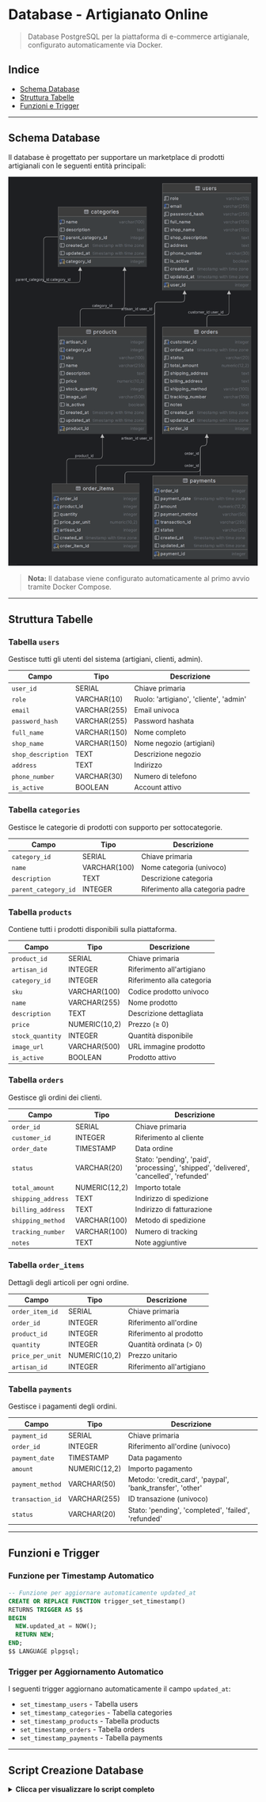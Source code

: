 # Database - Artigianato Online

> Database PostgreSQL per la piattaforma di e-commerce artigianale, configurato automaticamente via Docker.

## Indice

- [Schema Database](#️schema-database)
- [Struttura Tabelle](#struttura-tabelle)
- [Funzioni e Trigger](#funzioni-e-trigger)

---

## Schema Database

Il database è progettato per supportare un marketplace di prodotti artigianali con le seguenti entità principali:

![Schema DB](img/schema.png)

> **Nota:** Il database viene configurato automaticamente al primo avvio tramite Docker Compose.

---

## Struttura Tabelle

### Tabella `users`
Gestisce tutti gli utenti del sistema (artigiani, clienti, admin).

| Campo | Tipo | Descrizione |
|-------|------|-------------|
| `user_id` | SERIAL | Chiave primaria |
| `role` | VARCHAR(10) | Ruolo: 'artigiano', 'cliente', 'admin' |
| `email` | VARCHAR(255) | Email univoca |
| `password_hash` | VARCHAR(255) | Password hashata |
| `full_name` | VARCHAR(150) | Nome completo |
| `shop_name` | VARCHAR(150) | Nome negozio (artigiani) |
| `shop_description` | TEXT | Descrizione negozio |
| `address` | TEXT | Indirizzo |
| `phone_number` | VARCHAR(30) | Numero di telefono |
| `is_active` | BOOLEAN | Account attivo |

### Tabella `categories`
Gestisce le categorie di prodotti con supporto per sottocategorie.

| Campo | Tipo | Descrizione |
|-------|------|-------------|
| `category_id` | SERIAL | Chiave primaria |
| `name` | VARCHAR(100) | Nome categoria (univoco) |
| `description` | TEXT | Descrizione categoria |
| `parent_category_id` | INTEGER | Riferimento alla categoria padre |

### Tabella `products`
Contiene tutti i prodotti disponibili sulla piattaforma.

| Campo | Tipo | Descrizione |
|-------|------|-------------|
| `product_id` | SERIAL | Chiave primaria |
| `artisan_id` | INTEGER | Riferimento all'artigiano |
| `category_id` | INTEGER | Riferimento alla categoria |
| `sku` | VARCHAR(100) | Codice prodotto univoco |
| `name` | VARCHAR(255) | Nome prodotto |
| `description` | TEXT | Descrizione dettagliata |
| `price` | NUMERIC(10,2) | Prezzo (≥ 0) |
| `stock_quantity` | INTEGER | Quantità disponibile |
| `image_url` | VARCHAR(500) | URL immagine prodotto |
| `is_active` | BOOLEAN | Prodotto attivo |

### Tabella `orders`
Gestisce gli ordini dei clienti.

| Campo | Tipo | Descrizione |
|-------|------|-------------|
| `order_id` | SERIAL | Chiave primaria |
| `customer_id` | INTEGER | Riferimento al cliente |
| `order_date` | TIMESTAMP | Data ordine |
| `status` | VARCHAR(20) | Stato: 'pending', 'paid', 'processing', 'shipped', 'delivered', 'cancelled', 'refunded' |
| `total_amount` | NUMERIC(12,2) | Importo totale |
| `shipping_address` | TEXT | Indirizzo di spedizione |
| `billing_address` | TEXT | Indirizzo di fatturazione |
| `shipping_method` | VARCHAR(100) | Metodo di spedizione |
| `tracking_number` | VARCHAR(100) | Numero di tracking |
| `notes` | TEXT | Note aggiuntive |

### Tabella `order_items`
Dettagli degli articoli per ogni ordine.

| Campo | Tipo | Descrizione |
|-------|------|-------------|
| `order_item_id` | SERIAL | Chiave primaria |
| `order_id` | INTEGER | Riferimento all'ordine |
| `product_id` | INTEGER | Riferimento al prodotto |
| `quantity` | INTEGER | Quantità ordinata (> 0) |
| `price_per_unit` | NUMERIC(10,2) | Prezzo unitario |
| `artisan_id` | INTEGER | Riferimento all'artigiano |

### Tabella `payments`
Gestisce i pagamenti degli ordini.

| Campo | Tipo | Descrizione |
|-------|------|-------------|
| `payment_id` | SERIAL | Chiave primaria |
| `order_id` | INTEGER | Riferimento all'ordine (univoco) |
| `payment_date` | TIMESTAMP | Data pagamento |
| `amount` | NUMERIC(12,2) | Importo pagamento |
| `payment_method` | VARCHAR(50) | Metodo: 'credit_card', 'paypal', 'bank_transfer', 'other' |
| `transaction_id` | VARCHAR(255) | ID transazione (univoco) |
| `status` | VARCHAR(20) | Stato: 'pending', 'completed', 'failed', 'refunded' |

---

## Funzioni e Trigger

### Funzione per Timestamp Automatico

```sql
-- Funzione per aggiornare automaticamente updated_at
CREATE OR REPLACE FUNCTION trigger_set_timestamp()
RETURNS TRIGGER AS $$
BEGIN
  NEW.updated_at = NOW();
  RETURN NEW;
END;
$$ LANGUAGE plpgsql;
```

### Trigger per Aggiornamento Automatico

I seguenti trigger aggiornano automaticamente il campo `updated_at`:

- `set_timestamp_users` - Tabella users
- `set_timestamp_categories` - Tabella categories
- `set_timestamp_products` - Tabella products
- `set_timestamp_orders` - Tabella orders
- `set_timestamp_payments` - Tabella payments

---

## Script Creazione Database

<details>
<summary><strong> Clicca per visualizzare lo script completo</strong></summary>

```sql
-- ================================
-- SCRIPT CREAZIONE DATABASE
-- Artigianato Online
-- ================================

-- Tabelle --

-- Utenti
CREATE TABLE users (
    user_id SERIAL PRIMARY KEY,
    role VARCHAR(10) NOT NULL CHECK (role IN ('artigiano', 'cliente', 'admin')),
    email VARCHAR(255) NOT NULL UNIQUE,
    password_hash VARCHAR(255) NOT NULL,
    full_name VARCHAR(150),
    shop_name VARCHAR(150),
    shop_description TEXT,
    address TEXT,
    phone_number VARCHAR(30),
    is_active BOOLEAN DEFAULT TRUE,
    created_at TIMESTAMP WITH TIME ZONE DEFAULT CURRENT_TIMESTAMP,
    updated_at TIMESTAMP WITH TIME ZONE DEFAULT CURRENT_TIMESTAMP
);

-- Categorie Prodotti
CREATE TABLE categories (
    category_id SERIAL PRIMARY KEY,
    name VARCHAR(100) NOT NULL UNIQUE,
    description TEXT,
    parent_category_id INTEGER REFERENCES categories(category_id) ON DELETE SET NULL,
    created_at TIMESTAMP WITH TIME ZONE DEFAULT CURRENT_TIMESTAMP,
    updated_at TIMESTAMP WITH TIME ZONE DEFAULT CURRENT_TIMESTAMP
);

-- Prodotti
CREATE TABLE products (
    product_id SERIAL PRIMARY KEY,
    artisan_id INTEGER NOT NULL REFERENCES users(user_id) ON DELETE CASCADE,
    category_id INTEGER REFERENCES categories(category_id) ON DELETE SET NULL,
    sku VARCHAR(100) UNIQUE,
    name VARCHAR(255) NOT NULL,
    description TEXT,
    price NUMERIC(10, 2) NOT NULL CHECK (price >= 0),
    stock_quantity INTEGER NOT NULL DEFAULT 0 CHECK (stock_quantity >= 0),
    image_url VARCHAR(500),
    is_active BOOLEAN DEFAULT TRUE,
    created_at TIMESTAMP WITH TIME ZONE DEFAULT CURRENT_TIMESTAMP,
    updated_at TIMESTAMP WITH TIME ZONE DEFAULT CURRENT_TIMESTAMP
);

-- Ordini
CREATE TABLE orders (
    order_id SERIAL PRIMARY KEY,
    customer_id INTEGER NOT NULL REFERENCES users(user_id) ON DELETE RESTRICT,
    order_date TIMESTAMP WITH TIME ZONE DEFAULT CURRENT_TIMESTAMP,
    status VARCHAR(20) NOT NULL CHECK (status IN ('pending', 'paid', 'processing', 'shipped', 'delivered', 'cancelled', 'refunded')),
    total_amount NUMERIC(12, 2) NOT NULL CHECK (total_amount >= 0),
    shipping_address TEXT NOT NULL,
    billing_address TEXT,
    shipping_method VARCHAR(100),
    tracking_number VARCHAR(100),
    notes TEXT,
    created_at TIMESTAMP WITH TIME ZONE DEFAULT CURRENT_TIMESTAMP,
    updated_at TIMESTAMP WITH TIME ZONE DEFAULT CURRENT_TIMESTAMP
);

-- Elementi Ordine
CREATE TABLE order_items (
    order_item_id SERIAL PRIMARY KEY,
    order_id INTEGER NOT NULL REFERENCES orders(order_id) ON DELETE CASCADE,
    product_id INTEGER NOT NULL REFERENCES products(product_id) ON DELETE RESTRICT,
    quantity INTEGER NOT NULL CHECK (quantity > 0),
    price_per_unit NUMERIC(10, 2) NOT NULL CHECK (price_per_unit >= 0),
    artisan_id INTEGER NOT NULL REFERENCES users(user_id) ON DELETE RESTRICT,
    created_at TIMESTAMP WITH TIME ZONE DEFAULT CURRENT_TIMESTAMP,
    CONSTRAINT unique_order_product UNIQUE (order_id, product_id)
);

-- Pagamenti
CREATE TABLE payments (
    payment_id SERIAL PRIMARY KEY,
    order_id INTEGER NOT NULL UNIQUE REFERENCES orders(order_id) ON DELETE CASCADE,
    payment_date TIMESTAMP WITH TIME ZONE DEFAULT CURRENT_TIMESTAMP,
    amount NUMERIC(12, 2) NOT NULL CHECK (amount >= 0),
    payment_method VARCHAR(50) NOT NULL CHECK (payment_method IN ('credit_card', 'paypal', 'bank_transfer', 'other')),
    transaction_id VARCHAR(255) UNIQUE,
    status VARCHAR(20) NOT NULL CHECK (status IN ('pending', 'completed', 'failed', 'refunded')),
    created_at TIMESTAMP WITH TIME ZONE DEFAULT CURRENT_TIMESTAMP,
    updated_at TIMESTAMP WITH TIME ZONE DEFAULT CURRENT_TIMESTAMP
);

-- Funzioni -- 

-- Funzione per aggiornare updated_at
CREATE OR REPLACE FUNCTION trigger_set_timestamp()
RETURNS TRIGGER AS $$
BEGIN
  NEW.updated_at = NOW();
  RETURN NEW;
END;
$$ LANGUAGE plpgsql;

-- Triggers --

-- Triggers per aggiornare updated_at
CREATE TRIGGER set_timestamp_users
BEFORE UPDATE ON users
FOR EACH ROW
EXECUTE FUNCTION trigger_set_timestamp();

CREATE TRIGGER set_timestamp_categories
BEFORE UPDATE ON categories
FOR EACH ROW
EXECUTE FUNCTION trigger_set_timestamp();

CREATE TRIGGER set_timestamp_products
BEFORE UPDATE ON products
FOR EACH ROW
EXECUTE FUNCTION trigger_set_timestamp();

CREATE TRIGGER set_timestamp_orders
BEFORE UPDATE ON orders
FOR EACH ROW
EXECUTE FUNCTION trigger_set_timestamp();

CREATE TRIGGER set_timestamp_payments
BEFORE UPDATE ON payments
FOR EACH ROW
EXECUTE FUNCTION trigger_set_timestamp();
```

</details>